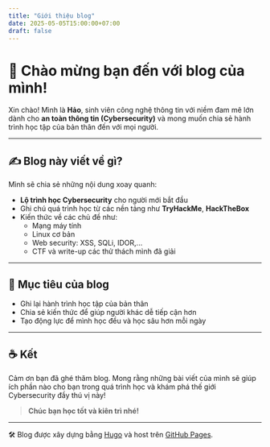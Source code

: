 ```yaml
---
title: "Giới thiệu blog"
date: 2025-05-05T15:00:00+07:00
draft: false
---
```


# 👋 Chào mừng bạn đến với blog của mình!

Xin chào! Mình là **Hảo**, sinh viên công nghệ thông tin với niềm đam mê lớn dành cho **an toàn thông tin (Cybersecurity)** và mong muốn chia sẻ hành trình học tập của bản thân đến với mọi người.

---

## ✍️ Blog này viết về gì?

Mình sẽ chia sẻ những nội dung xoay quanh:

- **Lộ trình học Cybersecurity** cho người mới bắt đầu
- Ghi chú quá trình học từ các nền tảng như **TryHackMe**, **HackTheBox**
- Kiến thức về các chủ đề như:
  - Mạng máy tính
  - Linux cơ bản
  - Web security: XSS, SQLi, IDOR,...
  - CTF và write-up các thử thách mình đã giải

---

## 🎯 Mục tiêu của blog

- Ghi lại hành trình học tập của bản thân
- Chia sẻ kiến thức để giúp người khác dễ tiếp cận hơn
- Tạo động lực để mình học đều và học sâu hơn mỗi ngày

---

## ☕ Kết

Cảm ơn bạn đã ghé thăm blog. Mong rằng những bài viết của mình sẽ giúp ích phần nào cho bạn trong quá trình học và khám phá thế giới Cybersecurity đầy thú vị này!

> **Chúc bạn học tốt và kiên trì nhé!**

---

🛠 Blog được xây dựng bằng [Hugo](https://gohugo.io/) và host trên [GitHub Pages](https://pages.github.com/).
